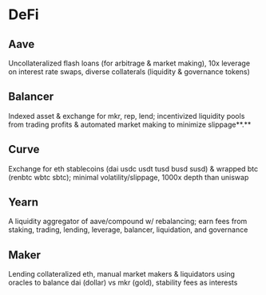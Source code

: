 # DeFi

## **Aave**

Uncollateralized flash loans \(for arbitrage & market making\), 10x leverage on interest rate swaps, diverse collaterals \(liquidity & governance tokens\)

## **Balancer**

Indexed asset & exchange for mkr, rep, lend; incentivized liquidity pools from trading profits & automated market making to minimize slippage**.**

## **Curve**

Exchange for eth stablecoins \(dai usdc usdt tusd busd susd\) & wrapped btc \(renbtc wbtc sbtc\); minimal volatility/slippage, 1000x depth than uniswap

## **Yearn**

A liquidity aggregator of aave/compound w/ rebalancing; earn fees from staking, trading, lending, leverage, balancer, liquidation, and governance

## **Maker**

Lending collateralized eth, manual market makers & liquidators using oracles to balance dai \(dollar\) vs mkr \(gold\), stability fees as interests

